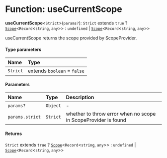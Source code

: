 # Function: useCurrentScope

**useCurrentScope**<`Strict`>(`params?`): `Strict` extends `true` ? [`Scope`](/auto-docs/free-layout-editor/classes/Scope.md)<`Record`<`string`, `any`>> : `undefined` | [`Scope`](/auto-docs/free-layout-editor/classes/Scope.md)<`Record`<`string`, `any`>>

useCurrentScope returns the scope provided by ScopeProvider.

#### Type parameters

| Name | Type |
| :------ | :------ |
| `Strict` | extends `boolean` = `false` |

#### Parameters

| Name | Type | Description |
| :------ | :------ | :------ |
| `params?` | `Object` | - |
| `params.strict` | `Strict` | whether to throw error when no scope in ScopeProvider is found |

#### Returns

`Strict` extends `true` ? [`Scope`](/auto-docs/free-layout-editor/classes/Scope.md)<`Record`<`string`, `any`>> : `undefined` | [`Scope`](/auto-docs/free-layout-editor/classes/Scope.md)<`Record`<`string`, `any`>>
